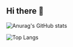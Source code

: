 ## Hi there 👋

![Anurag's GitHub stats](https://github-readme-stats.vercel.app/api?username=jiminu&show_icons=true&theme=dark)

![Top Langs](https://github-readme-stats.vercel.app/api/top-langs/?username=jiminu&layout=compact&theme=dark)

<!--
**jiminu/jiminu** is a ✨ _special_ ✨ repository because its `README.md` (this file) appears on your GitHub profile.

Here are some ideas to get you started:

- 🔭 I’m currently working on ...
- 🌱 I’m currently learning ...
- 👯 I’m looking to collaborate on ...
- 🤔 I’m looking for help with ...
- 💬 Ask me about ...
- 📫 How to reach me: ...
- 😄 Pronouns: ...
- ⚡ Fun fact: ...
-->

